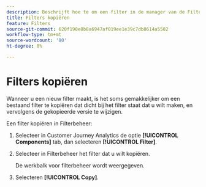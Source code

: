 ```yaml
---
description: Beschrijft hoe te om een filter in de manager van de Filter te kopiëren
title: Filters kopiëren
feature: Filters
source-git-commit: 620f190e8b8a6947af019ee1e39c7db8614a5502
workflow-type: tm+mt
source-wordcount: '80'
ht-degree: 0%

---
```


# Filters kopiëren

Wanneer u een nieuw filter maakt, is het soms gemakkelijker om een bestaand filter te kopiëren dat dicht bij het filter staat dat u wilt maken, en vervolgens de gekopieerde versie te wijzigen.

Een filter kopiëren in Filterbeheer:

1. Selecteer in Customer Journey Analytics de optie **[!UICONTROL Components]** tab, dan selecteren **[!UICONTROL Filter]**.

1. Selecteer in Filterbeheer het filter dat u wilt kopiëren.

   De werkbalk voor filterbeheer wordt weergegeven.

1. Selecteren **[!UICONTROL Copy]**.